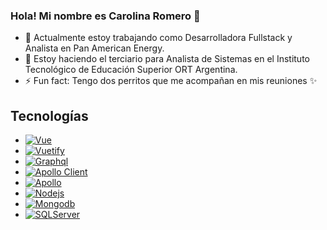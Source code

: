 ### Hola! Mi nombre es Carolina Romero 👋

- 🔭 Actualmente estoy trabajando como Desarrolladora Fullstack y Analista en Pan American Energy.
- 🌱 Estoy haciendo el terciario para Analista de Sistemas en el Instituto Tecnológico de Educación Superior ORT Argentina.
- ⚡ Fun fact: Tengo dos perritos que me acompañan en mis reuniones ✨


## Tecnologías
* [![Vue][Vue.js]][Vue-url]
* [![Vuetify][Vuetify.js]][Vuetify-url]
* [![Graphql][Graphql]][Graphql-url]
* [![Apollo Client][ApolloClient]][ApolloVue-url]
* [![Apollo][Apollo]][Apollo-url]
* [![Nodejs][Nodejs]][Nodejs-url]
* [![Mongodb][Mongodb]][Mongodb-url]
* [![SQLServer][SQLServer]][SQLServer-url]


<!-- MARKDOWN LINKS & IMAGES -->
[Vue.js]: https://img.shields.io/badge/Vue.js-35495E?style=for-the-badgelogo=vuedotjs&logoColor=4FC08D
[Vue-url]: https://vuejs.org/
[Vuetify.js]: https://img.shields.io/badge/vuetify-blue
[Vuetify-url]: https://vuetifyjs.com/en/
[Graphql]: https://img.shields.io/badge/graphql-ff69b4
[Graphql-url]: https://graphql.org/
[ApolloClient]: https://img.shields.io/badge/vue%20apollo-brightgreen
[ApolloVue-url]: https://apollo.vuejs.org/
[Apollo]: https://img.shields.io/badge/apollo-blueviolet
[Apollo-url]: https://www.apollographql.com/
[Firebase]: https://img.shields.io/badge/firebase-orange
[Firebase-url]: https://firebase.google.com/
[Nodejs]: https://img.shields.io/badge/node-C11D40
[Nodejs-url]: https://nodejs.org/en
[Mongodb]: https://img.shields.io/badge/firebase-orange
[Mongodb-url]: https://www.mongodb.com/es
[SQLServer]: https://img.shields.io/badge/firebase-orange
[SQLServer-url]: https://www.microsoft.com/es-ar/sql-server/sql-server-downloads
<!--
**romerocaroe/romerocaroe** is a ✨ _special_ ✨ repository because its `README.md` (this file) appears on your GitHub profile.

Here are some ideas to get you started:

- 🔭 I’m currently working on ...
- 🌱 I’m currently learning ...
- 👯 I’m looking to collaborate on ...
- 🤔 I’m looking for help with ...
- 💬 Ask me about ...
- 📫 How to reach me: ...
- 😄 Pronouns: ...
- ⚡ Fun fact: ...
-->
